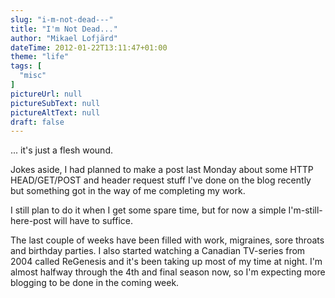 ```yaml
---
slug: "i-m-not-dead---"
title: "I'm Not Dead..."
author: "Mikael Lofjärd"
dateTime: 2012-01-22T13:11:47+01:00
theme: "life"
tags: [
  "misc"
]
pictureUrl: null
pictureSubText: null
pictureAltText: null
draft: false
---
```

... it's just a flesh wound.

Jokes aside, I had planned to make a post last Monday about some HTTP HEAD/GET/POST and header request stuff I've done on the blog recently but something got in the way of me completing my work.

I still plan to do it when I get some spare time, but for now a simple I'm-still-here-post will have to suffice.

The last couple of weeks have been filled with work, migraines, sore throats and birthday parties. I also started watching a Canadian TV-series from 2004 called ReGenesis and it's been taking up most of my time at night. I'm almost halfway through the 4th and final season now, so I'm expecting more blogging to be done in the coming week.
